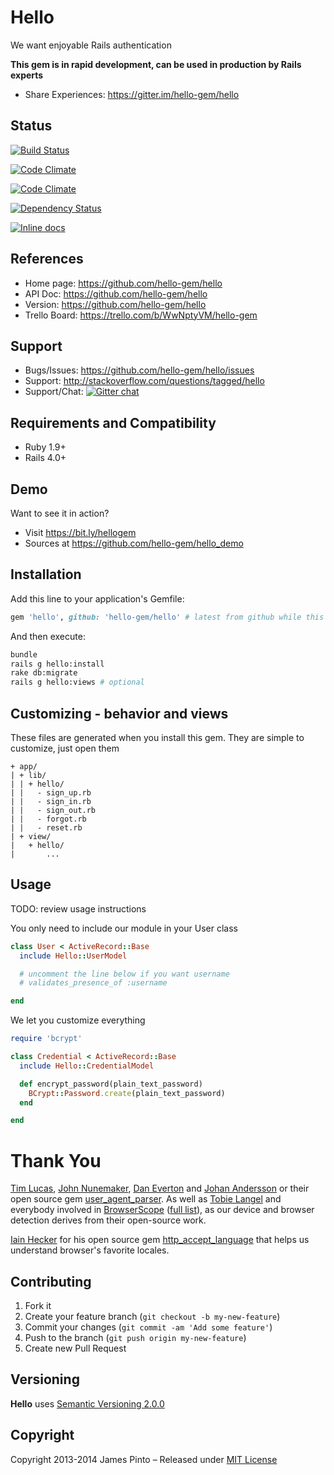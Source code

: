 # Hello

We want enjoyable Rails authentication

__This gem is in rapid development, can be used in production by Rails experts__

* Share Experiences: https://gitter.im/hello-gem/hello





## Status

[![Build Status](https://travis-ci.org/hello-gem/hello.svg?branch=master)](https://travis-ci.org/hello-gem/hello)

[![Code Climate](https://codeclimate.com/github/hello-gem/hello.png)](https://codeclimate.com/github/hello-gem/hello)

[![Code Climate](https://codeclimate.com/github/hello-gem/hello/coverage.png)](https://codeclimate.com/github/hello-gem/hello)

[![Dependency Status](https://gemnasium.com/hello-gem/hello.svg)](https://gemnasium.com/hello-gem/hello)

[![Inline docs](http://inch-ci.org/github/hello-gem/hello.png?branch=master)](http://inch-ci.org/github/hello-gem/hello)






## References

* Home page: https://github.com/hello-gem/hello
* API Doc: https://github.com/hello-gem/hello
* Version: https://github.com/hello-gem/hello
* Trello Board: https://trello.com/b/WwNptyVM/hello-gem

## Support

* Bugs/Issues: https://github.com/hello-gem/hello/issues
* Support: http://stackoverflow.com/questions/tagged/hello
* Support/Chat: [![Gitter chat](https://badges.gitter.im/hello-gem/hello.png)](https://gitter.im/hello-gem/hello)

## Requirements and Compatibility

* Ruby 1.9+
* Rails 4.0+

## Demo

Want to see it in action?

* Visit https://bit.ly/hellogem
* Sources at https://github.com/hello-gem/hello_demo






## Installation

Add this line to your application's Gemfile:

```ruby
gem 'hello', github: 'hello-gem/hello' # latest from github while this gem is in rapid development
```

And then execute:

```bash
bundle
rails g hello:install
rake db:migrate
rails g hello:views # optional
```

## Customizing - behavior and views

These files are generated when you install this gem.
They are simple to customize, just open them

    + app/
    | + lib/
    | | + hello/
    | |   - sign_up.rb
    | |   - sign_in.rb
    | |   - sign_out.rb
    | |   - forgot.rb
    | |   - reset.rb
    | + view/
    |   + hello/
    |       ...







## Usage

TODO: review usage instructions

You only need to include our module in your User class

```ruby
class User < ActiveRecord::Base
  include Hello::UserModel

  # uncomment the line below if you want username
  # validates_presence_of :username

end
```

We let you customize everything

```ruby
require 'bcrypt'

class Credential < ActiveRecord::Base
  include Hello::CredentialModel

  def encrypt_password(plain_text_password)
    BCrypt::Password.create(plain_text_password)
  end

end
```








# Thank You

[Tim Lucas](https://github.com/toolmantim), [John Nunemaker](https://github.com/jnunemaker), [Dan Everton](https://github.com/deverton) and [Johan Andersson](https://github.com/rejeep) or their open source gem [user_agent_parser](https://github.com/toolmantim/user_agent_parser). As well as [Tobie Langel](https://github.com/tobie) and everybody involved in [BrowserScope](http://www.browserscope.org/) ([full list](https://code.google.com/p/browserscope/people/list)), as our device and browser detection derives from their open-source work.

[Iain Hecker](https://github.com/iain) for his open source gem [http_accept_language](https://github.com/iain/http_accept_language) that helps us understand browser's favorite locales.






## Contributing

1. Fork it
2. Create your feature branch (`git checkout -b my-new-feature`)
3. Commit your changes (`git commit -am 'Add some feature'`)
4. Push to the branch (`git push origin my-new-feature`)
5. Create new Pull Request

## Versioning

__Hello__ uses [Semantic Versioning 2.0.0](http://semver.org)

## Copyright

Copyright 2013-2014 James Pinto – Released under [MIT License](http://www.opensource.org/licenses/MIT)
